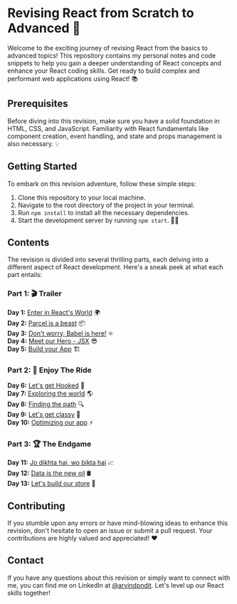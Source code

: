 # Revising React from Scratch to Advanced 🚀

Welcome to the exciting journey of revising React from the basics to advanced topics! This repository contains my personal notes and code snippets to help you gain a deeper understanding of React concepts and enhance your React coding skills. Get ready to build complex and performant web applications using React! 📚

## Prerequisites

Before diving into this revision, make sure you have a solid foundation in HTML, CSS, and JavaScript. Familiarity with React fundamentals like component creation, event handling, and state and props management is also necessary. 💡

## Getting Started

To embark on this revision adventure, follow these simple steps:

1. Clone this repository to your local machine.
2. Navigate to the root directory of the project in your terminal.
3. Run `npm install` to install all the necessary dependencies.
4. Start the development server by running `npm start`. 🏃‍♂️

## Contents

The revision is divided into several thrilling parts, each delving into a different aspect of React development. Here's a sneak peek at what each part entails:

### Part 1: 🎬 Trailer

**Day 1:** [Enter in React's World](https://github.com/arvindpndit/React-Revision/blob/master/Notes/Day1.md) 🌍<br>
**Day 2:** [Parcel is a beast](https://github.com/arvindpndit/React-Revision/blob/master/Notes/Day2.md) 📦<br>
**Day 3:** [Don't worry, Babel is here!](https://github.com/arvindpndit/React-Revision/blob/master/Notes/Day3.md) ⚛️<br>
**Day 4:** [Meet our Hero - JSX](https://github.com/arvindpndit/React-Revision/blob/master/Notes/Day4.md) 😎<br>
**Day 5:** [Build your App](https://github.com/arvindpndit/React-Revision/blob/master/Notes/Day5.md) 🏗️<br>

### Part 2: 🎢 Enjoy The Ride

**Day 6:** [Let's get Hooked](https://github.com/arvindpndit/React-Revision/blob/master/Notes/Day6.md) 🔗<br>
**Day 7:** [Exploring the world](https://github.com/arvindpndit/React-Revision/blob/master/Notes/Day7.md) 🌎<br>
**Day 8:** [Finding the path](https://github.com/arvindpndit/React-Revision/blob/master/Notes/Day8.md) 🔍<br>
**Day 9:** [Let's get classy](https://github.com/arvindpndit/React-Revision/blob/master/Notes/Day9.md) 🎩<br>
**Day 10:** [Optimizing our app](https://github.com/arvindpndit/React-Revision/blob/master/Notes/Day10.md) ⚡<br>

### Part 3: 🏆 The Endgame

**Day 11:** [Jo dikhta hai, wo bikta hai](https://github.com/arvindpndit/React-Revision/blob/master/Notes/Day11.md) 📈<br>
**Day 12:** [Data is the new oil](https://github.com/arvindpndit/React-Revision/blob/master/Notes/Day12.md) 🛢️<br>
**Day 13:** [Let's build our store](https://github.com/arvindpndit/React-Revision/blob/master/Notes/Day13.md) 🏪<br>

## Contributing

If you stumble upon any errors or have mind-blowing ideas to enhance this revision, don't hesitate to open an issue or submit a pull request. Your contributions are highly valued and appreciated! ❤️

## Contact

If you have any questions about this revision or simply want to connect with me, you can find me on LinkedIn at [@arvindpndit](https://www.linkedin.com/in/arvindpndit/). Let's level up our React skills together!
